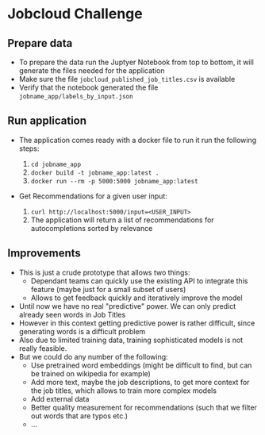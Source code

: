 # Jobcloud Challenge

## Prepare data

- To prepare the data run the Juptyer Notebook from top to bottom, it will generate the files needed for the application
- Make sure the file `jobcloud_published_job_titles.csv` is available
- Verify that the notebook generated the file `jobname_app/labels_by_input.json`

## Run application

- The application comes ready with a docker file to run it run the following steps:
  1. `cd jobname_app`
  2. `docker build -t jobname_app:latest .`
  3. `docker run --rm -p 5000:5000 jobname_app:latest`

- Get Recommendations for a given user input:
  1. `curl http://localhost:5000/input=<USER_INPUT>`
  2. The application will return a list of recommendations for autocompletions sorted by relevance

## Improvements

- This is just a crude prototype that allows two things:
  - Dependant teams can quickly use the existing API to integrate this feature (maybe just for a small subset of users)
  - Allows to get feedback quickly and iteratively improve the model
- Until now we have no real "predictive" power. We can only predict already seen words in Job Titles
- However in this context getting predictive power is rather difficult, since generating words is a difficult problem
- Also due to limited training data, training sophisticated models is not really feasible.
- But we could do any number of the following:
  - Use pretrained word embeddings (might be difficult to find, but can be trained on wikipedia for example)
  - Add more text, maybe the job descriptions, to get more context for the job titles, which allows to train more complex models
  - Add external data
  - Better quality measurement for recommendations (such that we filter out words that are typos etc.)
  - ...